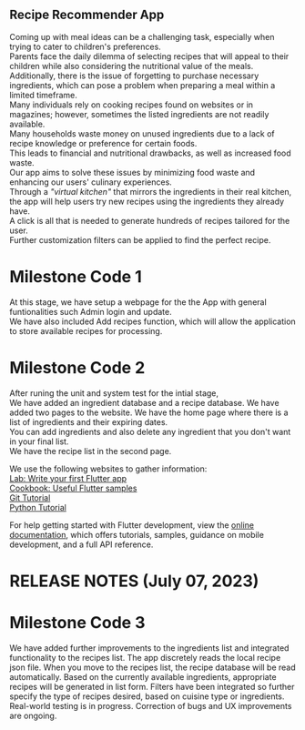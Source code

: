 ## Recipe Recommender App
Coming up with meal ideas can be a challenging task, especially when trying to cater to children's preferences.<br>
Parents face the daily dilemma of selecting recipes that will appeal to their children while also considering the nutritional value of the meals.<br>
Additionally, there is the issue of forgetting to purchase necessary ingredients, which can pose a problem when preparing a meal within a limited timeframe.<br>
Many individuals rely on cooking recipes found on websites or in magazines; however, sometimes the listed ingredients are not readily available. <br>
Many households waste money on unused ingredients due to a lack of recipe knowledge or preference for certain foods. <br>
This leads to financial and nutritional drawbacks, as well as increased food waste. <br>
Our app aims to solve these issues by minimizing food waste and enhancing our users' culinary experiences. <br>
Through a *"virtual kitchen"* that mirrors the ingredients in their real kitchen, the app will help users try new recipes using the ingredients they already have.<br>
A click is all that is needed to generate hundreds of recipes tailored for the user.<br>
Further customization filters can be applied to find the perfect recipe. 

# **Milestone Code 1** <br>
At this stage, we have setup a webpage for the the App with general funtionalities such Admin login and update.<br>
We have also included Add recipes function, which will allow the application to store available recipes for processing.<br> 

# **Milestone Code 2** <br>
After runing the unit and system test for the intial stage,<br>
We have added an ingredient database and a recipe database.
We have added two pages to the website. We have the home page where there is a list of ingredients and their expiring dates.<br> 
You can add ingredients and also delete any ingredient that you don't want in your final list.<br>
We have the recipe list in the second page. 

We use the following websites to gather information:<br>
 [Lab: Write your first Flutter app](https://docs.flutter.dev/get-started/codelab)<br>
 [Cookbook: Useful Flutter samples](https://docs.flutter.dev/cookbook)<br>
[Git Tutorial](https://www.githubtutorial.com)<br>
[Python Tutorial](https://www.pythontutorial.com)<br>


For help getting started with Flutter development, view the
[online documentation](https://docs.flutter.dev/), which offers tutorials,
samples, guidance on mobile development, and a full API reference.

# **RELEASE NOTES (July 07, 2023)** <br>
# **Milestone Code 3** <br>
We have added further improvements to the ingredients list and integrated functionality to the recipes list.
The app discretely reads the local recipe json file. When you move to the recipes list, the recipe database will be read automatically.
Based on the currently available ingredients, appropriate recipes will be generated in list form. 
Filters have been integrated so further specify the type of recipes desired, based on cuisine type or ingredients.
Real-world testing is in progress. Correction of bugs and UX improvements are ongoing.

